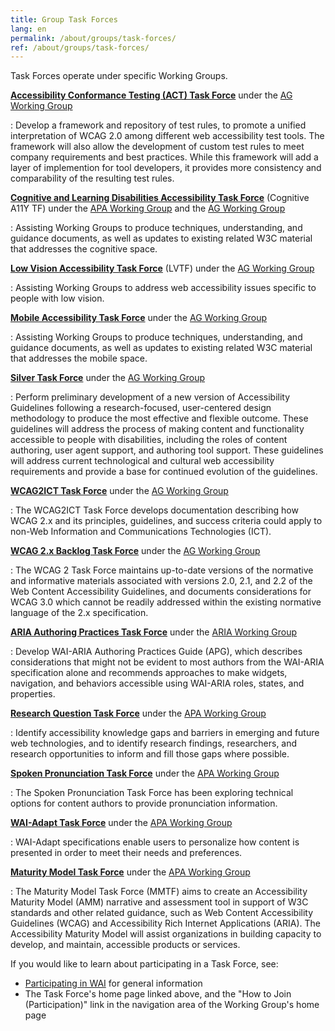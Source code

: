 ```yaml
---
title: Group Task Forces
lang: en
permalink: /about/groups/task-forces/
ref: /about/groups/task-forces/
---
```


Task Forces operate under specific Working Groups.

**[Accessibility Conformance Testing (ACT) Task Force](/about/groups/task-forces/conformance-testing/)** under the [AG Working Group](/about/groups/agwg/)

:   Develop a framework and repository of test rules, to promote a
    unified interpretation of WCAG 2.0 among different web accessibility
    test tools. The framework will also allow the development of custom
    test rules to meet company requirements and best practices. While
    this framework will add a layer of implemention for tool developers,
    it provides more consistency and comparability of the resulting test
    rules.

**[Cognitive and Learning Disabilities Accessibility Task Force](/about/groups/task-forces/coga/)** (Cognitive A11Y TF) under the [APA Working Group](/about/groups/apawg/) and the [AG Working Group](/about/groups/agwg/)

:   Assisting Working Groups to produce techniques, understanding, and
    guidance documents, as well as updates to existing related W3C
    material that addresses the cognitive space.

**[Low Vision Accessibility Task Force](/about/groups/task-forces/low-vision-a11y-tf/)** (LVTF) under the [AG Working Group](/about/groups/agwg/)

:   Assisting Working Groups to address web accessibility issues
    specific to people with low vision.

**[Mobile Accessibility Task Force](/about/groups/task-forces/matf/)** under the [AG Working Group](/about/groups/agwg/)

:   Assisting Working Groups to produce techniques, understanding, and
    guidance documents, as well as updates to existing related W3C
    material that addresses the mobile space.

**[Silver Task Force](/about/groups/task-forces/silver/)** under the [AG Working Group](/about/groups/agwg/)

:   Perform preliminary development of a new version of Accessibility
    Guidelines following a research-focused, user-centered design
    methodology to produce the most effective and flexible outcome.
    These guidelines will address the process of making content and
    functionality accessible to people with disabilities, including the
    roles of content authoring, user agent support, and authoring tool
    support. These guidelines will address current technological and
    cultural web accessibility requirements and provide a base for
    continued evolution of the guidelines.
    
**[WCAG2ICT Task Force](/about/groups/task-forces/wcag2ict/)** under the [AG Working Group](/about/groups/agwg/)

:   The WCAG2ICT Task Force develops documentation 
    describing how WCAG 2.x and its principles, guidelines, and success 
    criteria could apply to non-Web Information and Communications 
    Technologies (ICT).
    
**[WCAG 2.x Backlog Task Force](/about/groups/task-forces/wcag2x-backlog/)** under the [AG Working Group](/about/groups/agwg/)

: The WCAG 2 Task Force maintains up-to-date versions of the normative and informative materials associated with versions 2.0, 2.1, and 2.2 of the Web Content Accessibility Guidelines, and documents considerations for WCAG 3.0 which cannot be readily addressed within the existing normative language of the 2.x specification.


**[ARIA Authoring Practices Task Force](/about/groups/task-forces/practices/)** under the [ARIA Working Group](/about/groups/ariawg/)

:   Develop WAI-ARIA Authoring Practices Guide (APG), which describes considerations that might 
    not be evident to most authors from the WAI-ARIA specification  alone and recommends 
    approaches to make widgets, navigation, and behaviors accessible using WAI-ARIA roles,
    states, and properties.    

**[Research Question Task Force](/about/groups/task-forces/research-questions/)** under the [APA Working Group](/about/groups/apawg/)

:   Identify accessibility knowledge gaps and barriers in emerging and
    future web technologies, and to identify research findings,
    researchers, and research opportunities to inform and fill those
    gaps where possible.

**[Spoken Pronunciation Task Force](/about/groups/task-forces/pronunciation/)** under the [APA Working Group](/about/groups/apawg/)

:   The Spoken Pronunciation Task Force has been exploring technical options for content authors to provide pronunciation information.

**[WAI-Adapt Task Force](/about/groups/task-forces/adapt/)** under the [APA Working Group](/about/groups/apawg/)

:   WAI-Adapt specifications enable users to personalize how content is presented in order to meet their needs and preferences.

**[Maturity Model Task Force](/about/groups/task-forces/maturity-model/)** under the [APA Working Group](/about/groups/apawg/)

:   The Maturity Model Task Force (MMTF) aims to create an Accessibility Maturity Model (AMM) narrative and assessment tool in support of W3C standards and other related guidance, such as Web Content Accessibility Guidelines (WCAG) and Accessibility Rich Internet Applications (ARIA). The Accessibility Maturity Model will assist organizations in building capacity to develop, and maintain, accessible products or services.

If you would like to learn about participating in a Task Force, see:
-   [Participating in WAI](/about/participating/) for general
    information
-   The Task Force's home page linked above, and the "How to Join
    (Participation)" link in the navigation area of the Working Group's
    home page
